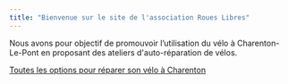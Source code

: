 ```yaml
---
title: "Bienvenue sur le site de l'association Roues Libres"
---
```


Nous avons pour objectif de promouvoir l’utilisation du vélo à Charenton-Le-Pont en proposant des ateliers d'auto-réparation de vélos.

[Toutes les options pour réparer son vélo à Charenton](/reparer-son-velo)
